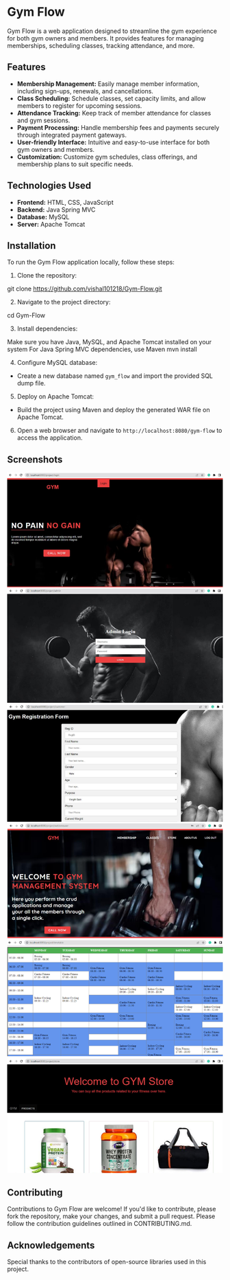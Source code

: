 # Gym Flow



Gym Flow is a web application designed to streamline the gym experience for both gym owners and members. It provides features for managing memberships, scheduling classes, tracking attendance, and more.

## Features

- **Membership Management:** Easily manage member information, including sign-ups, renewals, and cancellations.
- **Class Scheduling:** Schedule classes, set capacity limits, and allow members to register for upcoming sessions.
- **Attendance Tracking:** Keep track of member attendance for classes and gym sessions.
- **Payment Processing:** Handle membership fees and payments securely through integrated payment gateways.
- **User-friendly Interface:** Intuitive and easy-to-use interface for both gym owners and members.
- **Customization:** Customize gym schedules, class offerings, and membership plans to suit specific needs.

## Technologies Used

- **Frontend:** HTML, CSS, JavaScript
- **Backend:** Java Spring MVC
- **Database:** MySQL
- **Server:** Apache Tomcat

## Installation

To run the Gym Flow application locally, follow these steps:

1. Clone the repository:

git clone https://github.com/vishal101218/Gym-Flow.git


2. Navigate to the project directory:

cd Gym-Flow



3. Install dependencies:

Make sure you have Java, MySQL, and Apache Tomcat installed on your system
For Java Spring MVC dependencies, use Maven
mvn install



4. Configure MySQL database:

- Create a new database named `gym_flow` and import the provided SQL dump file.

5. Deploy on Apache Tomcat:

- Build the project using Maven and deploy the generated WAR file on Apache Tomcat.

6. Open a web browser and navigate to `http://localhost:8080/gym-flow` to access the application.



## Screenshots

![Gym Flow Logo](/gym-1.png)
![Gym Flow Logo](/gym2.png)
![Gym Flow Logo](/gym3.png)
![Gym Flow Logo](/gym4.png)
![Gym Flow Logo](/gym5.png)
![Gym Flow Logo](/hym6.png)

## Contributing

Contributions to Gym Flow are welcome! If you'd like to contribute, please fork the repository, make your changes, and submit a pull request. Please follow the contribution guidelines outlined in CONTRIBUTING.md.


## Acknowledgements

Special thanks to the contributors of open-source libraries used in this project.
